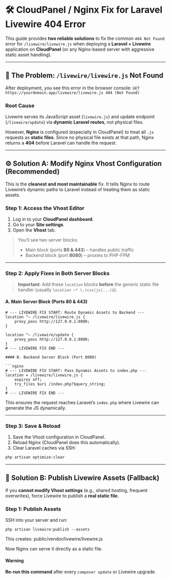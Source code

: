 # 🛠️ CloudPanel / Nginx Fix for Laravel Livewire 404 Error

This guide provides **two reliable solutions** to fix the common `404 Not Found` error for `/livewire/livewire.js` when deploying a **Laravel + Livewire** application on **CloudPanel** (or any Nginx-based server with aggressive static asset handling).

---

## 🚨 The Problem: `/livewire/livewire.js` Not Found

After deployment, you see this error in the browser console:
`GET https://yourdomain.app/livewire/livewire.js 404 (Not Found)`

### Root Cause

Livewire serves its JavaScript asset (`livewire.js`) and update endpoint (`/livewire/update`) via **dynamic Laravel routes**, not physical files.

However, **Nginx** is configured (especially in CloudPanel) to treat all `.js` requests as **static files**. Since no physical file exists at that path, Nginx returns a **404** before Laravel can handle the request.

---

## ⚙️ Solution A: Modify Nginx Vhost Configuration (**Recommended**)

This is the **cleanest and most maintainable** fix. It tells Nginx to route Livewire’s dynamic paths to Laravel instead of treating them as static assets.

### Step 1: Access the Vhost Editor

1. Log in to your **CloudPanel dashboard**.
2. Go to your **Site settings**.
3. Open the **Vhost** tab.

> You’ll see two server blocks:  
> - Main block (ports **80 & 443**) – handles public traffic  
> - Backend block (port **8080**) – proxies to PHP-FPM

---

### Step 2: Apply Fixes in **Both** Server Blocks

> **Important**: Add these `location` blocks **before** the generic static file handler (usually `location ~* \.(css|js|...)$`).


#### A. Main Server Block (Ports 80 & 443)

```nginx
# --- LIVEWIRE FIX START: Route Dynamic Assets to Backend ---
location ^~ /livewire/livewire.js {
    proxy_pass http://127.0.0.1:8080;
}

location ^~ /livewire/update {
    proxy_pass http://127.0.0.1:8080;
}
# --- LIVEWIRE FIX END ---

#### B. Backend Server Block (Port 8080)

```nginx
# --- LIVEWIRE FIX START: Pass Dynamic Assets to index.php ---
location = /livewire/livewire.js {
    expires off;
    try_files $uri /index.php?$query_string;
}
# --- LIVEWIRE FIX END ---
```

This ensures the request reaches Laravel’s `index.php` where Livewire can generate the JS dynamically.

---

### Step 3: Save & Reload

1. Save the Vhost configuration in CloudPanel.
2. Reload Nginx (CloudPanel does this automatically).
3. Clear Laravel caches via SSH:
```php
php artisan optimize:clear
```

---

## 📂 Solution B: Publish Livewire Assets (Fallback)
If you **cannot modify Vhost settings** (e.g., shared hosting, frequent overwrites), force Livewire to publish a **real static file**.

### Step 1: Publish Assets

SSH into your server and run:
```phh
php artisan livewire:publish --assets
```
This creates:
public/vendor/livewire/livewire.js

Now Nginx can serve it directly as a static file.

#### Warning
**Re-run this command** after every `composer update` or Livewire upgrade.